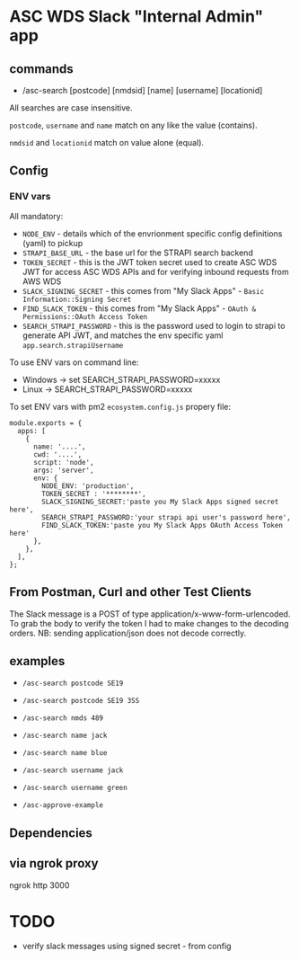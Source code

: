 # ASC WDS Slack "Internal Admin" app

## commands
* /asc-search [postcode] [nmdsid] [name] [username] [locationid] <value>

All searches are case insensitive.

`postcode`, `username` and `name` match on any like the value (contains).

`nmdsid` and `locationid` match on value alone (equal).

## Config
### ENV vars
All mandatory:
* `NODE_ENV` - details which of the envrionment specific config definitions (yaml) to pickup
* `STRAPI_BASE_URL` - the base url for the STRAPI search backend
* `TOKEN_SECRET` - this is the JWT token secret used to create ASC WDS JWT for access ASC WDS APIs and for verifying inbound requests from AWS WDS
* `SLACK_SIGNING_SECRET` - this comes from "My Slack Apps" - `Basic Information::Signing Secret`
* `FIND_SLACK_TOKEN` - this comes from "My Slack Apps" - `OAuth & Permissions::OAuth Access Token`
* `SEARCH_STRAPI_PASSWORD` - this is the password used to login to strapi to generate API JWT, and matches the env specific yaml `app.search.strapiUsername`

To use ENV vars on command line:
* Windows -> set SEARCH_STRAPI_PASSWORD=xxxxx
* Linux -> SEARCH_STRAPI_PASSWORD=xxxxx

To set ENV vars with pm2 `ecosystem.config.js` propery file:
```
module.exports = {
  apps: [
    {
      name: '....',
      cwd: '....',
      script: 'node',
      args: 'server',
      env: {
        NODE_ENV: 'production',
        TOKEN_SECRET : '********',
        SLACK_SIGNING_SECRET:'paste you My Slack Apps signed secret here',
        SEARCH_STRAPI_PASSWORD:'your strapi api user's password here',
        FIND_SLACK_TOKEN:'paste you My Slack Apps OAuth Access Token here'
      },
    },
  ],
};
```

## From Postman, Curl and other Test Clients

The Slack message is a POST of type application/x-www-form-urlencoded.
To grab the body to verify the token I had to make changes to the decoding orders.
NB: sending application/json does not decode correctly.

## examples
* `/asc-search postcode SE19`
* `/asc-search postcode SE19 3SS`
* `/asc-search nmds 489`
* `/asc-search name jack`
* `/asc-search name blue`
* `/asc-search username jack`
* `/asc-search username green`

* `/asc-approve-example`

## Dependencies


## via ngrok proxy
ngrok http 3000

# TODO
* verify slack messages using signed secret - from config